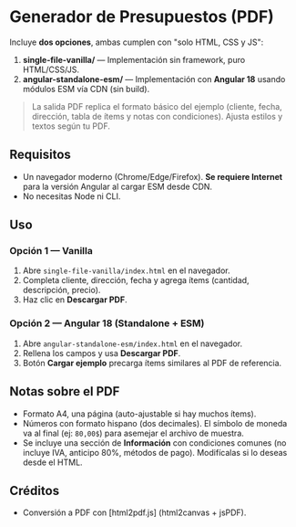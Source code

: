 
# Generador de Presupuestos (PDF)

Incluye **dos opciones**, ambas cumplen con "solo HTML, CSS y JS":

1) **single-file-vanilla/** — Implementación sin framework, puro HTML/CSS/JS.
2) **angular-standalone-esm/** — Implementación con **Angular 18** usando módulos ESM vía CDN (sin build).

> La salida PDF replica el formato básico del ejemplo (cliente, fecha, dirección, tabla de ítems y notas con condiciones). Ajusta estilos y textos según tu PDF.

## Requisitos
- Un navegador moderno (Chrome/Edge/Firefox). **Se requiere Internet** para la versión Angular al cargar ESM desde CDN.
- No necesitas Node ni CLI.

## Uso
### Opción 1 — Vanilla
1. Abre `single-file-vanilla/index.html` en el navegador.
2. Completa cliente, dirección, fecha y agrega ítems (cantidad, descripción, precio).
3. Haz clic en **Descargar PDF**.

### Opción 2 — Angular 18 (Standalone + ESM)
1. Abre `angular-standalone-esm/index.html` en el navegador.
2. Rellena los campos y usa **Descargar PDF**.
3. Botón **Cargar ejemplo** precarga ítems similares al PDF de referencia.

## Notas sobre el PDF
- Formato A4, una página (auto-ajustable si hay muchos ítems).
- Números con formato hispano (dos decimales). El símbolo de moneda va al final (ej: `80,00$`) para asemejar el archivo de muestra.
- Se incluye una sección de **Información** con condiciones comunes (no incluye IVA, anticipo 80%, métodos de pago). Modifícalas si lo deseas desde el HTML.

## Créditos
- Conversión a PDF con [html2pdf.js] (html2canvas + jsPDF).
